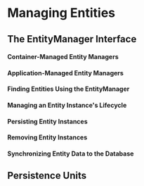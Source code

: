 # Managing Entities

## The EntityManager Interface

#### Container-Managed Entity Managers

#### Application-Managed Entity Managers

#### Finding Entities Using the EntityManager

#### Managing an Entity Instance's Lifecycle

#### Persisting Entity Instances

#### Removing Entity Instances

#### Synchronizing Entity Data to the Database



## Persistence Units